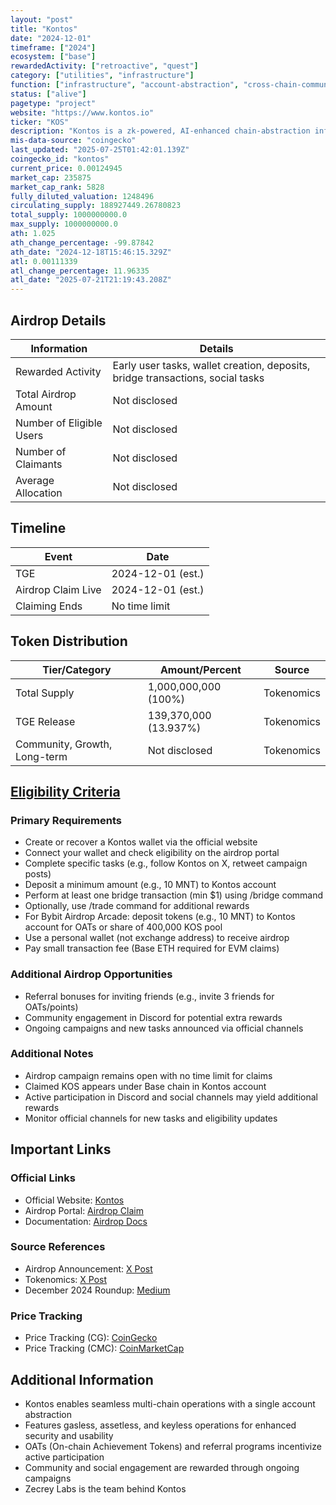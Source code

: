 ```yaml
---
layout: "post"
title: "Kontos"
date: "2024-12-01"
timeframe: ["2024"]
ecosystem: ["base"]
rewardedActivity: ["retroactive", "quest"]
category: ["utilities", "infrastructure"]
function: ["infrastructure", "account-abstraction", "cross-chain-communication"]
status: ["alive"]
pagetype: "project"
website: "https://www.kontos.io"
ticker: "KOS"
description: "Kontos is a zk-powered, AI-enhanced chain-abstraction infrastructure by Zecrey Labs, enabling account, asset, chain, and action abstraction for seamless multi-chain user experience. It offers gasless, assetless, and keyless operations with a single account for multiple blockchains."
mis-data-source: "coingecko"
last_updated: "2025-07-25T01:42:01.139Z"
coingecko_id: "kontos"
current_price: 0.00124945
market_cap: 235875
market_cap_rank: 5828
fully_diluted_valuation: 1248496
circulating_supply: 188927449.26780823
total_supply: 1000000000.0
max_supply: 1000000000.0
ath: 1.025
ath_change_percentage: -99.87842
ath_date: "2024-12-18T15:46:15.329Z"
atl: 0.00111339
atl_change_percentage: 11.96335
atl_date: "2025-07-21T21:19:43.208Z"
---
```


## Airdrop Details

| Information              | Details                                                                 |
| ------------------------ | ----------------------------------------------------------------------- |
| Rewarded Activity        | Early user tasks, wallet creation, deposits, bridge transactions, social tasks |
| Total Airdrop Amount     | Not disclosed                                                           |
| Number of Eligible Users | Not disclosed                                                           |
| Number of Claimants      | Not disclosed                                                           |
| Average Allocation       | Not disclosed                                                           |

## Timeline

| Event                    | Date                  |
| ------------------------ | --------------------- |
| TGE                      | 2024-12-01 (est.)     |
| Airdrop Claim Live       | 2024-12-01 (est.)     |
| Claiming Ends            | No time limit         |

## Token Distribution

| Tier/Category           | Amount/Percent         | Source                |
| ----------------------- | --------------------- | --------------------- |
| Total Supply            | 1,000,000,000 (100%)   | Tokenomics            |
| TGE Release             | 139,370,000 (13.937%)  | Tokenomics            |
| Community, Growth, Long-term | Not disclosed      | Tokenomics            |

## [Eligibility Criteria](https://docs.kontos.io/explore-kontos/events/kontos-airdrop)

### Primary Requirements

- Create or recover a Kontos wallet via the official website
- Connect your wallet and check eligibility on the airdrop portal
- Complete specific tasks (e.g., follow Kontos on X, retweet campaign posts)
- Deposit a minimum amount (e.g., 10 MNT) to Kontos account
- Perform at least one bridge transaction (min $1) using /bridge command
- Optionally, use /trade command for additional rewards
- For Bybit Airdrop Arcade: deposit tokens (e.g., 10 MNT) to Kontos account for OATs or share of 400,000 KOS pool
- Use a personal wallet (not exchange address) to receive airdrop
- Pay small transaction fee (Base ETH required for EVM claims)

### Additional Airdrop Opportunities

- Referral bonuses for inviting friends (e.g., invite 3 friends for OATs/points)
- Community engagement in Discord for potential extra rewards
- Ongoing campaigns and new tasks announced via official channels

### Additional Notes

- Airdrop campaign remains open with no time limit for claims
- Claimed KOS appears under Base chain in Kontos account
- Active participation in Discord and social channels may yield additional rewards
- Monitor official channels for new tasks and eligibility updates

## Important Links

### Official Links
- Official Website: [Kontos](https://www.kontos.io)
- Airdrop Portal: [Airdrop Claim](https://airdrop.kontos.io)
- Documentation: [Airdrop Docs](https://docs.kontos.io/explore-kontos/events/kontos-airdrop)

### Source References
- Airdrop Announcement: [X Post](https://x.com/Kontosio/status/1869256478185738267)
- Tokenomics: [X Post](https://x.com/Kontosio/status/1868854933795356981)
- December 2024 Roundup: [Medium](https://kontosio.medium.com/kontos-december-2024-roundup-a-month-of-milestones-kos-launches-ecosystem-growth-and-bold-7ff1134f6f78)

### Price Tracking
- Price Tracking (CG): [CoinGecko](https://www.coingecko.com/en/coins/kontos)
- Price Tracking (CMC): [CoinMarketCap](https://coinmarketcap.com/currencies/kontos)

## Additional Information

- Kontos enables seamless multi-chain operations with a single account abstraction
- Features gasless, assetless, and keyless operations for enhanced security and usability
- OATs (On-chain Achievement Tokens) and referral programs incentivize active participation
- Community and social engagement are rewarded through ongoing campaigns
- Zecrey Labs is the team behind Kontos
